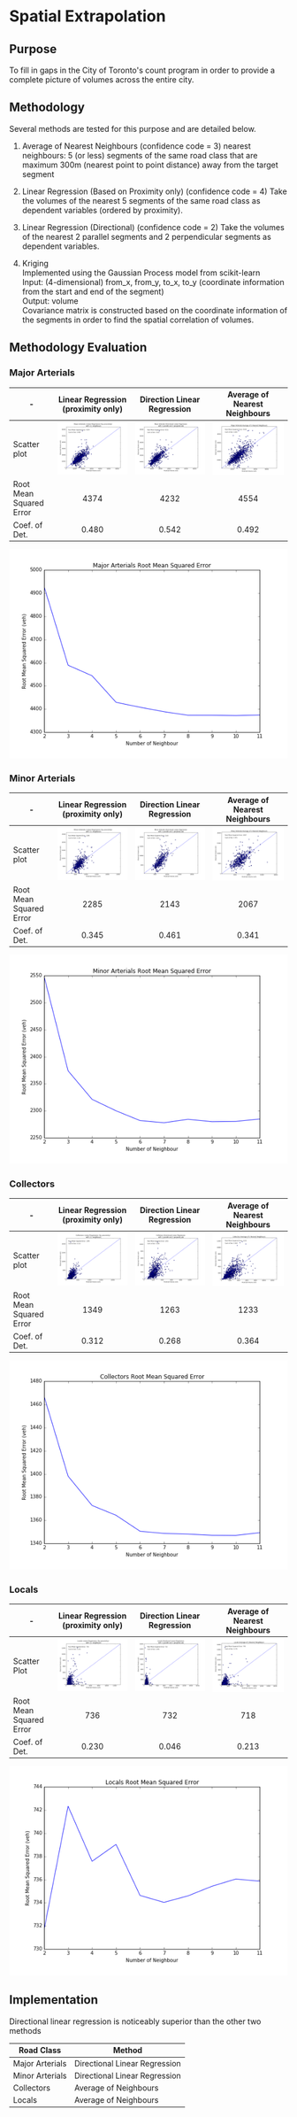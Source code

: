# Spatial Extrapolation

## Purpose
To fill in gaps in the City of Toronto's count program in order to provide a complete picture of volumes across the entire city.

## Methodology
Several methods are tested for this purpose and are detailed below.

1. Average of Nearest Neighbours  (confidence code = 3)
nearest neighbours: 5 (or less) segments of the same road class that are maximum 300m (nearest point to point distance) away from the target segment

2. Linear Regression (Based on Proximity only)  (confidence code = 4)
Take the volumes of the nearest 5 segments of the same road class as dependent variables (ordered by proximity).

3. Linear Regression (Directional)  (confidence code = 2)
Take the volumes of the nearest 2 parallel segments and 2 perpendicular segments as dependent variables.

4. Kriging   
Implemented using the Gaussian Process model from scikit-learn  
Input: (4-dimensional) from_x, from_y, to_x, to_y (coordinate information from the start and end of the segment)  
Output: volume  
Covariance matrix is constructed based on the coordinate information of the segments in order to find the spatial correlation of volumes.

## Methodology Evaluation

### Major Arterials
-|Linear Regression (proximity only) | Direction Linear Regression | Average of Nearest Neighbours|
-|:-----------------------------------:|:----------------------------:|:------------------------------:|
Scatter plot| ![major_arterials_proximity_regr](img/major_arterials_proximity_regr.png)|![major_arterials_directional_regr](img/major_arterials_directional_regr.png)|![major_arterials_neighbour_avg](img/major_arterials_neighbour_avg.png)|
Root Mean Squared Error|4374|4232|4554|
Coef. of Det.|0.480|0.542|0.492

![major_arterials_proximity_regr_scores](img/major_arterials_proximity_regr_scores.png)

### Minor Arterials
-|Linear Regression (proximity only) | Direction Linear Regression| Average of Nearest Neighbours|
-|:-----------------------------------:|:----------------------------:|:------------------------------:|
Scatter plot| ![minor_arterials_proximity_regr](img/minor_arterials_proximity_regr.png)|![minor_arterial_directional_regr](img/minor_arterials_directional_regr.png)|![minor_arterial_neighbour_avg](img/minor_arterials_neighbour_avg.png)|
Root Mean Squared Error|2285|2143|2067|
Coef. of Det.|0.345|0.461|0.341|

![minor_arterials_proximity_regr_scores](img/minor_arterials_proximity_regr_scores.png)

### Collectors
-|Linear Regression (proximity only) | Direction Linear Regression| Average of Nearest Neighbours|
-|:-----------------------------------:|:----------------------------:|:------------------------------:|
Scatter plot| ![collectors_proximity_regr](img/collectors_proximity_regr.png)|![collectors_directional_regr](img/collectors_directional_regr.png)|![collectors_neighbour_avg](img/collectors_neighbour_avg.png)|
Root Mean Squared Error|1349|1263|1233|
Coef. of Det.|0.312|0.268|0.364|

![collectors_proximity_regr_scores](img/collectors_proximity_regr_scores.png)

### Locals
-|Linear Regression (proximity only) | Direction Linear Regression| Average of Nearest Neighbours|
-|:-----------------------------------:|:----------------------------:|:------------------------------:|
Scatter Plot|![locals_proximity_regr](img/locals_proximity_regr.png)|![locals_directional_regr](img/locals_directional_regr.png)|![locals_neighbour_avg](img/locals_neighbour_avg.png)|
Root Mean Squared Error|736|732|718|
Coef. of Det.|0.230|0.046|0.213|

![locals_proximity_regr_scores](img/locals_proximity_regr_scores.png)

## Implementation

Directional linear regression is noticeably superior than the other two methods

|Road Class|Method|
|----------|------|
|Major Arterials|Directional Linear Regression|
|Minor Arterials|Directional Linear Regression|
|Collectors|Average of Neighbours|
|Locals|Average of Neighbours|

